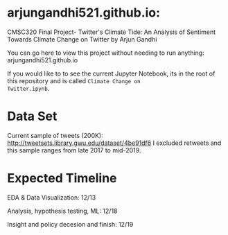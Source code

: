 # arjungandhi521.github.io:
CMSC320 Final Project-
Twitter's Climate Tide: An Analysis of Sentiment Towards Climate Change on Twitter by Arjun Gandhi

You can go here to view this project without needing to run anything: arjungandhi521.github.io

If you would like to to see the current Jupyter Notebook, its in the root of this repository and is called <code>Climate Change on Twitter.ipynb</code>.

# Data Set
Current sample of tweets (200K): http://tweetsets.library.gwu.edu/dataset/4be91df6
I excluded retweets and this sample ranges from late 2017 to mid-2019.

# Expected Timeline
EDA & Data Visualization: 12/13

Analysis, hypothesis testing, ML: 12/18

Insight and policy decesion and finish:  12/19
